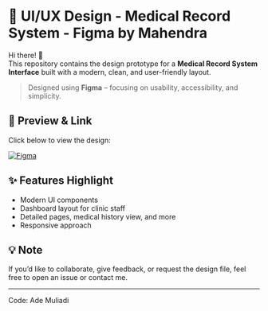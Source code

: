 # 🎨 UI/UX Design - Medical Record System - Figma by Mahendra

Hi there! 👋  
This repository contains the design prototype for a **Medical Record System Interface** built with a modern, clean, and user-friendly layout.

> Designed using **Figma** – focusing on usability, accessibility, and simplicity.

## 📎 Preview & Link

Click below to view the design:

[![Figma](https://img.shields.io/badge/Open%20in-Figma-blue?logo=figma)](https://www.figma.com/proto/0osxQFCUq9c4BDjcmyuoX6/Healink-Undiknas?node-id=69-93&p=f&t=DUEGDfR8EGNaCnwK-1&scaling=scale-down&content-scaling=fixed&page-id=0%3A1&starting-point-node-id=65%3A99)

## ✨ Features Highlight
- Modern UI components
- Dashboard layout for clinic staff
- Detailed pages, medical history view, and more
- Responsive approach

## 💡 Note
If you’d like to collaborate, give feedback, or request the design file, feel free to open an issue or contact me.

---

Code: Ade Muliadi

